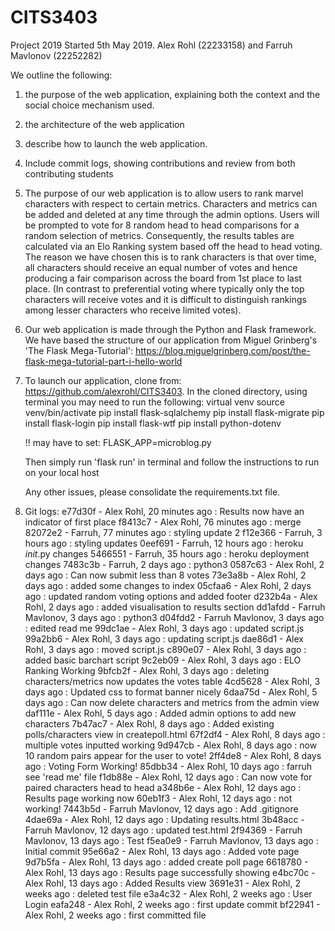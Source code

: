 # CITS3403
Project 2019
Started 5th May 2019. Alex Rohl (22233158) and Farruh Mavlonov (22252282)

We outline the following:
1) the purpose of the web application, explaining both the context and the social choice mechanism used.
2) the architecture of the web application
3) describe how to launch the web application.
4) Include commit logs, showing contributions and review from both contributing students

1) The purpose of our web application is to allow users to rank marvel characters with respect to certain metrics. Characters and metrics can be added and deleted at any time through the admin options. Users will be prompted to vote for 8 random head to head comparisons for a random selection of metrics. Consequently, the results tables are calculated via an Elo Ranking system based off the head to head voting. The reason we have chosen this is to rank characters is that over time, all characters should receive an equal number of votes and hence producing a fair comparison across the board from 1st place to last place. (In contrast to preferential voting where typically only the top characters will receive votes and it is difficult to distinguish rankings among lesser characters who receive limited votes).

2) Our web application is made through the Python and Flask framework. We have based the structure of our application from Miguel Grinberg's 'The Flask Mega-Tutorial': https://blog.miguelgrinberg.com/post/the-flask-mega-tutorial-part-i-hello-world

3) To launch our application, clone from: https://github.com/alexrohl/CITS3403.
   In the cloned directory, using terminal you may need to run the following:
    virtual venv
    source venv/bin/activate
    pip install flask-sqlalchemy
    pip install flask-migrate
    pip install flask-login
    pip install flask-wtf
    pip install python-dotenv

    !! may have to set: FLASK_APP=microblog.py

    Then simply run 'flask run' in terminal and follow the instructions to run on your local host

    Any other issues, please consolidate the requirements.txt file.

4) Git logs:
e77d30f - Alex Rohl, 20 minutes ago : Results now have an indicator of first place
f8413c7 - Alex Rohl, 76 minutes ago : merge
82072e2 - Farruh, 77 minutes ago : styling update 2
f12e366 - Farruh, 3 hours ago : styling updates
0eef691 - Farruh, 12 hours ago : heroku _init_.py changes
5466551 - Farruh, 35 hours ago : heroku deployment changes
7483c3b - Farruh, 2 days ago : python3
0587c63 - Alex Rohl, 2 days ago : Can now submit less than 8 votes
73e3a8b - Alex Rohl, 2 days ago : added some changes to index
05cfaa6 - Alex Rohl, 2 days ago : updated random voting options and added footer
d232b4a - Alex Rohl, 2 days ago : added visualisation to results section
dd1afdd - Farruh Mavlonov, 3 days ago : python3
d04fdd2 - Farruh Mavlonov, 3 days ago : edited read me
99dc1ae - Alex Rohl, 3 days ago : updated script.js
99a2bb6 - Alex Rohl, 3 days ago : updating script.js
dae86d1 - Alex Rohl, 3 days ago : moved script.js
c890e07 - Alex Rohl, 3 days ago : added basic barchart script
9c2eb09 - Alex Rohl, 3 days ago : ELO Ranking Working
9bfcb2f - Alex Rohl, 3 days ago : deleting characters/metrics now updates the votes table
4cd5628 - Alex Rohl, 3 days ago : Updated css to format banner nicely
6daa75d - Alex Rohl, 5 days ago : Can now delete characters and metrics from the admin view
daf111e - Alex Rohl, 5 days ago : Added admin options to add new characters
7b47ac7 - Alex Rohl, 8 days ago : Added existing polls/characters view in createpoll.html
67f2df4 - Alex Rohl, 8 days ago : multiple votes inputted working
9d947cb - Alex Rohl, 8 days ago : now 10 random pairs appear for the user to vote!
2ff4de8 - Alex Rohl, 8 days ago : Voting Form Working!
85dbb34 - Alex Rohl, 10 days ago : farruh see 'read me' file
f1db88e - Alex Rohl, 12 days ago : Can now vote for paired characters head to head
a348b6e - Alex Rohl, 12 days ago : Results page working now
60eb1f3 - Alex Rohl, 12 days ago : not working!
7443b5d - Farruh Mavlonov, 12 days ago : Add .gitignore
4dae69a - Alex Rohl, 12 days ago : Updating results.html
3b48acc - Farruh Mavlonov, 12 days ago : updated test.html
2f94369 - Farruh Mavlonov, 13 days ago : Test
f5ea0e9 - Farruh Mavlonov, 13 days ago : Initial commit
95e66a2 - Alex Rohl, 13 days ago : Added vote page
9d7b5fa - Alex Rohl, 13 days ago : added create poll page
6618780 - Alex Rohl, 13 days ago : Results page successfully showing
e4bc70c - Alex Rohl, 13 days ago : Added Results view
3691e31 - Alex Rohl, 2 weeks ago : deleted test file
e3a4c32 - Alex Rohl, 2 weeks ago : User Login
eafa248 - Alex Rohl, 2 weeks ago : first update commit
bf22941 - Alex Rohl, 2 weeks ago : first committed file
